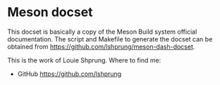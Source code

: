 Meson docset
============

This docset is basically a copy of the Meson Build system official documentation. 
The script and Makefile to generate the docset can be obtained from
<https://github.com/lshprung/meson-dash-docset>.

This is the work of Louie Shprung. Where to find me:

- GitHub <https://github.com/lshprung>
